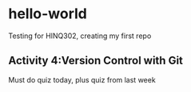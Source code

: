 # hello-world
Testing for HINQ302, creating my first repo
## Activity 4:Version Control with Git
Must do quiz today, plus quiz from last week

